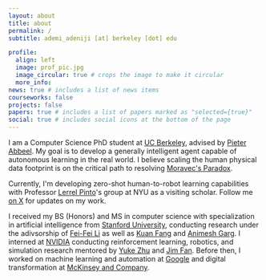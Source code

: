 ```yaml
---
layout: about
title: about
permalink: /
subtitle: ademi_adeniji [at] berkeley [dot] edu

profile:
  align: left
  image: prof_pic.jpg
  image_circular: true # crops the image to make it circular
  more_info:
news: true # includes a list of news items
courseworks: false
projects: false
papers: true # includes a list of papers marked as "selected={true}"
social: true # includes social icons at the bottom of the page
---
```


I am a Computer Science PhD student at [UC Berkeley](https://www.berkeley.edu/), advised by [Pieter Abbeel](https://people.eecs.berkeley.edu/~pabbeel/). My goal is to develop a generally intelligent agent capable of autonomous learning in the real world. I believe scaling the human physical data footprint is on the critical path to resolving [Moravec's Paradox](https://en.wikipedia.org/wiki/Moravec%27s_paradox).

Currently, I'm developing zero-shot human-to-robot learning capabilities with Professor [Lerrel Pinto](https://www.lerrelpinto.com/)'s group at NYU as a visiting scholar. Follow me [on X](https://x.com/AdemiAdeniji) for updates on my work.

I received my BS (Honors) and MS in computer science with specialization in artificial intelligence from [Stanford University](https://www.stanford.edu), conducting research under the adivsorship of [Fei-Fei Li](https://profiles.stanford.edu/fei-fei-li) as well as [Kuan Fang](https://kuanfang.github.io) and [Animesh Garg](https://animesh.garg.tech). I interned at [NVIDIA](https://www.nvidia.com/en-us/) conducting reinforcement learning, robotics, and simulation research mentored by [Yuke Zhu](https://yukezhu.me) and [Jim Fan](https://jimfan.me). Before then, I worked on machine learning and automation at [Google](https://www.google.com/about/careers/applications/teams/engineering-technology/) and digital transformation at [McKinsey and Company](https://www.mckinsey.com).
